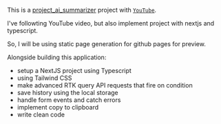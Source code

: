 This is a [project_ai_summarizer](https://github.com/adrianhajdin/project_ai_summarizer/tree/main) project with [`YouTube`](https://www.youtube.com/watch?v=vpvtZZi5ZWk&t=1229s).

I've followting YouTube video, but also implement project with nextjs and typescript.

So, I will be using static page generation for github pages for preview.

Alongside building this application:
- setup a NextJS project using Typescript
- using Tailwind CSS
- make advanced RTK query API requests that fire on condition
- save history using the local storage
- handle form events and catch errors
- implement copy to clipboard
- write clean code
